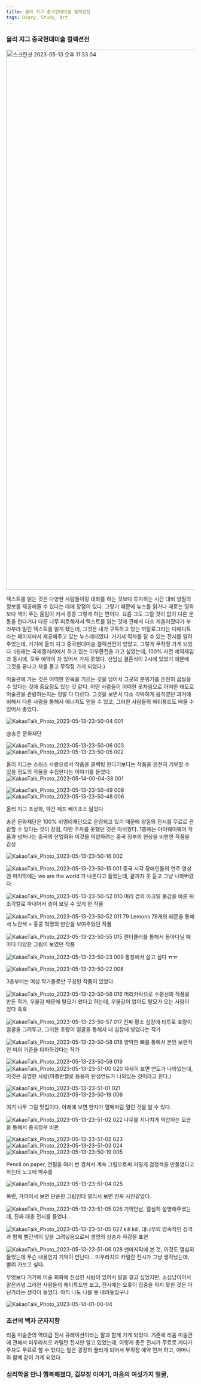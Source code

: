 ```yaml
---
title: 올리 지그 중국현대미술 컬렉션전
tags: Diary, Study, Art
---
```



### 올리 지그 중국현대미술 컬렉션전
<img width="1440" alt="스크린샷 2023-05-13 오후 11 33 04" src="https://github.com/hoonjanglee/hoonjanglee.github.io/assets/50545088/3ac57278-1219-43b4-9adf-81db60903a58">

 텍스트를 읽는 것은 다양한 사람들이랑 대화를 하는 것보다 투자하는 시간 대비 양질의 정보를 제공해줄 수 있다는 데에 장점이 있다. 그렇기 떄문에 뉴스를 읽거나 때로는 영화보다 책이 주는 울림이 커서 종종 그렇게 하는 편이다. 요즘 그도 그럴 것이 없이 다른 운동을 한다거나 다른 너무 피로해져서 텍스트를 읽는 것에 관해서 다소 게을러졌다가 부랴부랴 밀린 텍스트를 읽게 됐는데, 그것은 내가 구독하고 있는 까탈로그라는 디에디트라는 페이지에서 제공해주고 있는 뉴스레터였다. 거기서 막차를 탈 수 있는 전시를 알려주었는데, 거기에 울리 지그 중국현대미술 컬렉션전이 있었고, 그렇게 무작정 가게 되었다. (원래는 국제갤러리에서 하고 있는 이우환전을 가고 싶었는데, 100% 사전 예약제임과 동시에, 모두 예약이 차 있어서 가지 못했다. 선임님 결혼식이 2시에 있었기 떄문에 그것을 끝나고 차를 몰고 무작정 가게 되었다.)

미술관에 가는 것은 어떠한 안목을 기르는 것을 넘어서 그곳의 분위기를 온전히 곱씰을 수 있다는 것에 중요점도 있는 것 같다. 어떤 사람들이 어떠한 옷차림으로 어떠한 태도로 미술관을 관람하는지는 정말 다 다르다. 그것을 보면서 다소 각박하게 움직였던 과거에 비해서 다른 사람을 통해서 에너지도 얻을 수 있고, 그러한 사람들의 에티튜드도 배울 수 있어서 좋았다.


![KakaoTalk_Photo_2023-05-13-23-50-04 001](https://github.com/hoonjanglee/hoonjanglee.github.io/assets/50545088/dc8a3ac5-ff44-458c-89c1-e55ddeaae54f)

@송은 문화재단

![KakaoTalk_Photo_2023-05-13-23-50-06 003](https://github.com/hoonjanglee/hoonjanglee.github.io/assets/50545088/0674f87c-243e-4bf0-ba10-f50e5e0f5c8a)
![KakaoTalk_Photo_2023-05-13-23-50-05 002](https://github.com/hoonjanglee/hoonjanglee.github.io/assets/50545088/c2ef9a9d-7a93-4c00-b1df-91c483e506b6)

올리 지그는 스위스 사람으로서 작품을 콜렉팅 한다기보다는 작품을 온전히 기부할 수 있을 정도의 작품을 수집한다는 이야기를 들었다.
![KakaoTalk_Photo_2023-05-14-00-04-38 001](https://github.com/hoonjanglee/hoonjanglee.github.io/assets/50545088/b573bf80-7f4b-41a7-b64b-1b4f0687c1ea)

![KakaoTalk_Photo_2023-05-13-23-50-49 008](https://github.com/hoonjanglee/hoonjanglee.github.io/assets/50545088/7f496ad0-84a7-4317-9679-4e29793a9cc2)
![KakaoTalk_Photo_2023-05-13-23-50-48 006](https://github.com/hoonjanglee/hoonjanglee.github.io/assets/50545088/7947cd09-b931-414f-930d-5ed038840b52)


올리 지그 초상화, 약간 제프 베이조스 닮았다

송은 문화재단은 100% 비영리재단으로 운영되고 있기 때문에 양질의 전시를 무료로 관람할 수 있다는 것이 장점, 다만 주차를 못했던 것은 아쉬웠다. 1층에는 아이웨이웨이 작품과 넘처나는 중국의 산업화와 이것을 억압하려는 중국 정부의 현상을 비판한 작품을 감상


![KakaoTalk_Photo_2023-05-13-23-50-16 002](https://github.com/hoonjanglee/hoonjanglee.github.io/assets/50545088/13f5a005-58cc-4ab7-8ed1-6453d943b547)

![KakaoTalk_Photo_2023-05-13-23-50-15 001](https://github.com/hoonjanglee/hoonjanglee.github.io/assets/50545088/45dd0576-58ce-46e5-99d8-3006725b2351)
중국 시각 장애인들의 연주 영상 맨 마지막에는 we are the world 가 나온다고 들었는데, 끝까지 못 듣고 그냥 나와버렸다.

![KakaoTalk_Photo_2023-05-13-23-50-52 010](https://github.com/hoonjanglee/hoonjanglee.github.io/assets/50545088/7f439727-7540-424e-ad2c-6f490b65d948)
여러 겹의 아크릴 물감을 바른 뒤 조각칼로 파내어서 층이 보일 수 있게 한 작품

![KakaoTalk_Photo_2023-05-13-23-50-52 011](https://github.com/hoonjanglee/hoonjanglee.github.io/assets/50545088/8e9a13f8-0454-4b36-8aad-feb946d2c8b3)
79 Lemons
79개의 레몬을 통해서 노란색 = 홍콩 혁명의 반란을 보여주었던 작품

![KakaoTalk_Photo_2023-05-13-23-50-55 015](https://github.com/hoonjanglee/hoonjanglee.github.io/assets/50545088/c8175bac-41f7-47b6-8003-a69714fb2bcc)
렌티큘러를 통해서 돌아다닐 때마다 다양한 그림이 보였던 작품

![KakaoTalk_Photo_2023-05-13-23-50-23 009](https://github.com/hoonjanglee/hoonjanglee.github.io/assets/50545088/3679e2b1-3525-4e75-bd5a-ec1a893efab3)
통창에서 살고 싶다 ㅠㅠ


![KakaoTalk_Photo_2023-05-13-23-50-22 008](https://github.com/hoonjanglee/hoonjanglee.github.io/assets/50545088/f7e9f717-1434-487b-9909-08da23a5af26)



3층부터는 여성 작가들로만 구성된 작품이 있었다.

![KakaoTalk_Photo_2023-05-13-23-50-56 016](https://github.com/hoonjanglee/hoonjanglee.github.io/assets/50545088/e3b7c9ed-fbc8-40c5-af2c-d72fc78a4412)
머리카락으로 수평선의 작품을 만든 작가, 우울감 때문에 탈모가 왔다고 하는데, 우울감이 없어도 탈모가 오는 사람이 있다 흑흑


![KakaoTalk_Photo_2023-05-13-23-50-57 017](https://github.com/hoonjanglee/hoonjanglee.github.io/assets/50545088/c829e433-6b5a-4169-97d0-c10fc90ea8f0)
진짜 황소 심장에 타투로 호랑이 얼굴을 그려두고, 그러한 호랑이 얼굴을 통해서 내 심장에 넣었다는 작가

![KakaoTalk_Photo_2023-05-13-23-50-58 018](https://github.com/hoonjanglee/hoonjanglee.github.io/assets/50545088/87e566e7-605f-4e24-9fcb-c6469bd1e3c6)
양악한 뼈를 통해서 본인 보편적인 미의 기준을 타파하겠다는 작가

![KakaoTalk_Photo_2023-05-13-23-50-59 019](https://github.com/hoonjanglee/hoonjanglee.github.io/assets/50545088/ef440b00-51f4-4d32-bbf4-f51b8b6493a9)
![KakaoTalk_Photo_2023-05-13-23-51-00 020](https://github.com/hoonjanglee/hoonjanglee.github.io/assets/50545088/e03c8faa-4c4e-4e31-9f1e-9ba263e79728)
자세히 보면 연도가 나와있는데, 이것은 유명한 사람(미켈란젤로 등등의 탄생연도가 나와있는 것이라고 한다.)

![KakaoTalk_Photo_2023-05-13-23-51-01 021](https://github.com/hoonjanglee/hoonjanglee.github.io/assets/50545088/83ca45df-93f4-40b4-9db5-6a53048d3a9a)
![KakaoTalk_Photo_2023-05-13-23-50-19 006](https://github.com/hoonjanglee/hoonjanglee.github.io/assets/50545088/36e453dd-045b-4965-8f09-1879c047f89e)

여기 나무 그림 맛집이다. 아래에 보면 한자가 열매처럼 열린 것을 알 수 있다.


![KakaoTalk_Photo_2023-05-13-23-51-02 022](https://github.com/hoonjanglee/hoonjanglee.github.io/assets/50545088/48559df5-5149-48ae-a9ae-0505d84a9217)
나무를 지나치게 억압하는 모습을 통해서 중국정부 비판

![KakaoTalk_Photo_2023-05-13-23-51-02 023](https://github.com/hoonjanglee/hoonjanglee.github.io/assets/50545088/73bb730b-58a2-4603-8c6a-855757bbb8dd)
![KakaoTalk_Photo_2023-05-13-23-51-03 024](https://github.com/hoonjanglee/hoonjanglee.github.io/assets/50545088/ff5eb081-ed5c-4359-9a53-1d581e0b228a)
![KakaoTalk_Photo_2023-05-13-23-50-19 005](https://github.com/hoonjanglee/hoonjanglee.github.io/assets/50545088/ea589d47-b56b-4bcb-a223-798940740edd)

Pencil on paper, 연필을 여러 번 겹쳐서 계속 그림으로써 저렇게 검정색을 만들었다고 하는데 노고에 박수를

![KakaoTalk_Photo_2023-05-13-23-51-04 025](https://github.com/hoonjanglee/hoonjanglee.github.io/assets/50545088/9d347263-8fed-4d33-810d-1f7362cb6542)

목련, 가까이서 보면 단순한 그림인데 멀리서 보면 진짜 사진같았다.

![KakaoTalk_Photo_2023-05-13-23-51-05 026](https://github.com/hoonjanglee/hoonjanglee.github.io/assets/50545088/f51c2548-7150-4527-b0e7-714401fa038b)
기억안남, 열심히 설명해주셨는데, 진짜 대충 전시를 들었나...

![KakaoTalk_Photo_2023-05-13-23-51-05 027](https://github.com/hoonjanglee/hoonjanglee.github.io/assets/50545088/2067cb92-4100-4b92-a9c7-c36ca41681c9)
kill kill, 대나무의 영속적인 성격과 함께 빨간색의 잎을 그려넣음으로써 생명의 상승과 하강을 표현

![KakaoTalk_Photo_2023-05-13-23-51-06 028](https://github.com/hoonjanglee/hoonjanglee.github.io/assets/50545088/b61832c3-0c01-4a6c-a851-2ce033bd7254)
맨마지막에 본 것, 이것도 열심히 들었는데 무슨 내용인지 기억이 안난다... 미우라치오 카텔란 전시가 그냥 생각났는데, 빨리 가보고 싶다.

무엇보다 거기에 미술 회화에 진심인 사람이 있어서 말을 걸고 싶었지만, 소심남이어서 말은커녕 그러한 사람들의 에티튜드만 보고, 전시에는 오롯이 집중을 하지 못한 것은 아닌가라는 생각이 들었다. 아직 나도 나를 못 내려놓았구나

![KakaoTalk_Photo_2023-05-14-01-00-04](https://github.com/hoonjanglee/hoonjanglee.github.io/assets/50545088/9aad565a-6a22-44c3-b071-7ec81b7d5891)


### 조선의 백자 군자지향
리움 미술관의 역대급 전시 큐레이션이라는 말과 함께 가게 되었다. 기존에 리움 미술관에 관해서 미우라치오 카텔란 전시만 알고 있었는데, 이렇게 좋은 전시가 무료로 게다가 주차도 무료로 할 수 있다는 말은 굉장히 끌리게 되어서 무작정 예약 먼저 하고, 어머니와 함꼐 같이 가게 되었다.



### 심리학을 만나 행복해졌다, 김부장 이야기, 마음의 여섯가지 얼굴, 